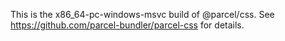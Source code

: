 This is the x86_64-pc-windows-msvc build of @parcel/css. See https://github.com/parcel-bundler/parcel-css for details.